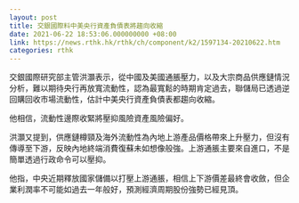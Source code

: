 ```yaml
---
layout: post
title: 交銀國際料中美央行資產負債表將趨向收縮
date: 2021-06-22 18:53:06.000000000 +08:00
link: https://news.rthk.hk/rthk/ch/component/k2/1597134-20210622.htm
categories: rthk
---
```


交銀國際研究部主管洪灝表示，從中國及美國通脹壓力，以及大宗商品供應鏈情況分析，難以期待央行再放寬流動性，認為最寬鬆的時期肯定過去，聯儲局已透過逆回購回收市場流動性，估計中美央行資產負債表都趨向收縮。

他相信，流動性邊際收緊將壓抑風險資產風險偏好。

洪灝又提到，供應鏈樽頸及海外流動性為內地上游產品價格帶來上升壓力，但沒有傳導至下游，反映內地終端消費復蘇未如想像般強。上游通脹主要來自進口，不是簡單透過行政命令可以壓抑。

他指，中央近期釋放國家儲備以打壓上游通脹，相信上下游價差最終會收斂，但企業利潤率不可能如過去一年般好，預測經濟周期股份強勢已經見頂。
